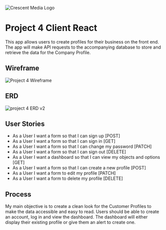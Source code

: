 ![Crescent Media Logo](https://www.crescentdigitalmedia.solutions/wp-content/uploads/2020/05/logo-v3.png)

# Project 4 Client React

This app allows users to create profiles for their business on the front end. The app will make API requests to the accompanying database to store and retrieve the data for the Company Profile.

## Wireframe
![Project 4 Wireframe](https://media.git.generalassemb.ly/user/30423/files/4c9ad880-17e8-11eb-9dc6-7e8212efd24a)

## ERD
![project 4 ERD v2](https://media.git.generalassemb.ly/user/30423/files/57ef0380-17ea-11eb-8f68-32a42da9416c)

## User Stories

- As a User I want a form so that I can sign up [POST]
- As a User I want a form so that I can sign in [GET]
- As a User I want a form so that I can change my password [PATCH]
- As a User I want a form so that I can sign out [DELETE]
- As a User I want a dashboard so that I can view my objects and options [GET]
- As a User I want a form so that I can create a new profile [POST]
- As a User I want a form to edit my profile [PATCH]
- As a User I want a form to delete my profile [DELETE]

## Process

My main objective is to create a clean look for the Customer Profiles to make the data accessible and easy to read. Users should be able to create an account, log in and view the dashboard. The dashboard will either display their existing profile or give them an alert to create one.
